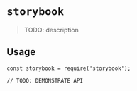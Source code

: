 # `storybook`

> TODO: description

## Usage

```
const storybook = require('storybook');

// TODO: DEMONSTRATE API
```
